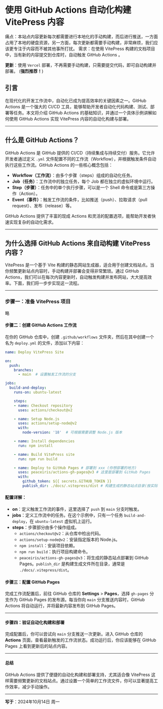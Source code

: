 # 使用 GitHub Actions 自动化构建 VitePress 内容


痛点：本站点内容更新每次都需要进行本地化的手动构建，而后进行推送，一方面占用了本地的硬盘资源，另一方面，每次更新都需要手动构建，非常麻烦，我们应该更专注于内容而不被其他事所打扰。
需求：在使用 VitePress 构建的文档项目中，当有新的内容提交到仓库时，自动触发 GitHub Actions 。


**更新**：使用 `Vercel` 部署，不再需要手动构建，只需要提交代码，即可自动构建并部署。 (**强烈推荐！**)

## 引言
在现代化的开发工作流中，自动化已成为提高效率的关键因素之一。GitHub Actions 是一个强大的 CI/CD 工具，能够帮助开发者自动化代码构建、测试、部署等任务。本文将介绍 GitHub Actions 的基础知识，并通过一个具体示例讲解如何使用 GitHub Actions 实现 VitePress 内容的自动化构建与部署。

---

## 什么是 GitHub Actions？
GitHub Actions 是 GitHub 提供的 CI/CD（持续集成与持续交付）服务。它允许开发者通过定义 `.yml` 文件配置不同的工作流（Workflow），并根据触发条件自动执行这些工作流。GitHub Actions 的一些核心概念包括：

- **Workflow（工作流）**：由多个步骤（steps）组成的自动化任务。
- **Job（任务）**：工作流中的独立任务，每个 Job 都在独立的虚拟环境中运行。
- **Step（步骤）**：任务中的单个执行步骤，可以是一个 Shell 命令或是第三方操作（Action）。
- **Event（事件）**：触发工作流的条件，比如推送（push）、拉取请求（pull request）、发布（release）等。

GitHub Actions 提供了丰富的现成 Actions 和灵活的配置选项，能帮助开发者快速实现复杂的自动化需求。

---

## 为什么选择 GitHub Actions 来自动构建 VitePress 内容？
VitePress 是一个基于 Vite 构建的静态网站生成器，适合用于创建文档站点。当你频繁更新站点内容时，手动构建并部署会变得非常繁琐。通过 GitHub Actions，我们可以在每次内容更新时，自动触发构建并发布网站，大大提高效率。下面，我们将一步步实现这一流程。

---

### 步骤一：准备 VitePress 项目

略

#### 步骤二：创建 GitHub Actions 工作流
在你的 GitHub 仓库中，创建 `.github/workflows` 文件夹，然后在其中创建一个名为 `deploy.yml` 的文件，添加以下内容：

```yaml
name: Deploy VitePress Site

on:
  push:
    branches:
      - main  # 设置触发工作流的分支

jobs:
  build-and-deploy:
    runs-on: ubuntu-latest

    steps:
    - name: Checkout repository
      uses: actions/checkout@v2

    - name: Setup Node.js
      uses: actions/setup-node@v2
      with:
        node-version: '18'  # 可根据需要调整 Node.js 版本

    - name: Install dependencies
      run: npm install

    - name: Build VitePress site
      run: npm run build

    - name: Deploy to GitHub Pages # 部署到 xxx (你想部署的地方)
      uses: peaceiris/actions-gh-pages@v3 # 这里是部署到 GitHub Pages 
      with:
        github_token: ${{ secrets.GITHUB_TOKEN }}
        publish_dir: ./docs/.vitepress/dist # 构建生成的静态站点目录(按实际进行修改)
```

#### 配置详解：
- **on**：定义触发工作流的事件，这里选择了 `push` 到 `main` 分支时触发。
- **jobs**：定义工作流中的任务。在这个示例中，只有一个任务 `build-and-deploy`，在 `ubuntu-latest` 虚拟机上运行。
- **steps**：步骤部分由多个操作组成。
    - `actions/checkout@v2`：从仓库中检出代码。
    - `actions/setup-node@v2`：安装指定版本的 Node.js。
    - `npm install`：安装项目依赖。
    - `npm run build`：执行项目构建命令。
    - `peaceiris/actions-gh-pages@v3`：将生成的静态站点部署到 GitHub Pages。`publish_dir` 是构建生成文件所在目录，通常是 `./docs/.vitepress/dist`。

#### 步骤三：配置 GitHub Pages
完成工作流配置后，前往 GitHub 仓库的 **Settings** > **Pages**，选择 `gh-pages` 分支作为 GitHub Pages 的发布源。每当你向 `main` 分支推送内容时，GitHub Actions 将自动运行，并将最新内容发布到 GitHub Pages。

---

#### 步骤四：验证自动化构建和部署
完成配置后，你可以尝试向 `main` 分支推送一次更新。进入 GitHub 仓库的 **Actions** 页面，查看最新触发的工作流状态。成功运行后，你应该能够在 GitHub Pages 上看到更新后的站点内容。

---

#### 总结
GitHub Actions 提供了便捷的自动化构建和部署支持，尤其适合像 VitePress 这样需要频繁更新的文档站点。通过设置一个简单的工作流文件，你可以显著提高工作效率，减少手动操作。

---
**写于**：2024年10月14日 周一
